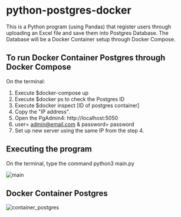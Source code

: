 # python-postgres-docker
This is a Python program (using Pandas) that register users through uploading an Excel file and save them into Postgres Database. The Database will be a Docker Container setup through Docker Compose.

## To run Docker Container Postgres through Docker Compose

On the terminal:

1. Execute $docker-compose up
2. Execute $docker ps to check the Postgres ID
3. Execute $docker inspect [ID of postgres container]
4. Copy the "IP address".
5. Open the PgAdmin4: http://localhost:5050
6. user= admin@email.com & password= password
7. Set up new server using the same IP from the step 4.


## Executing the program

On the terminal, type the command python3 main.py

![main](https://user-images.githubusercontent.com/104561536/227084470-848eb0e8-9a3c-4e01-9140-1359c8753cef.png)


## Docker  Container Postgres

![container_postgres](https://user-images.githubusercontent.com/104561536/227084746-86e5f50d-6a72-4dc6-9da3-47004809ca15.png)

